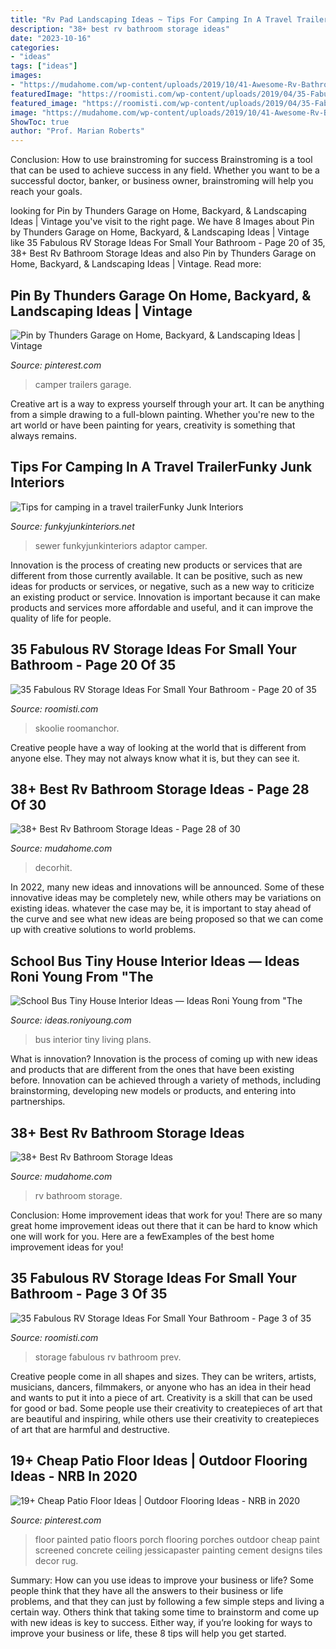 ```yaml
---
title: "Rv Pad Landscaping Ideas ~ Tips For Camping In A Travel Trailerfunky Junk Interiors"
description: "38+ best rv bathroom storage ideas"
date: "2023-10-16"
categories:
- "ideas"
tags: ["ideas"]
images:
- "https://mudahome.com/wp-content/uploads/2019/10/41-Awesome-Rv-Bathroom-Storage-Ideas-41-2-640x853.jpg"
featuredImage: "https://roomisti.com/wp-content/uploads/2019/04/35-Fabulous-RV-Storage-Ideas-For-Small-Your-Bathroom-3.jpg"
featured_image: "https://roomisti.com/wp-content/uploads/2019/04/35-Fabulous-RV-Storage-Ideas-For-Small-Your-Bathroom-20-640x962.jpg"
image: "https://mudahome.com/wp-content/uploads/2019/10/41-Awesome-Rv-Bathroom-Storage-Ideas-41-2-640x853.jpg"
ShowToc: true
author: "Prof. Marian Roberts"
---
```



Conclusion: How to use brainstroming for success
Brainstroming is a tool that can be used to achieve success in any field. Whether you want to be a successful doctor, banker, or business owner, brainstroming will help you reach your goals.

	

		
looking for Pin by Thunders Garage on Home, Backyard, &amp; Landscaping Ideas | Vintage you've visit to the right page. We have 8 Images about Pin by Thunders Garage on Home, Backyard, &amp; Landscaping Ideas | Vintage like 35 Fabulous RV Storage Ideas For Small Your Bathroom - Page 20 of 35, 38+ Best Rv Bathroom Storage Ideas and also Pin by Thunders Garage on Home, Backyard, &amp; Landscaping Ideas | Vintage. Read more:
		
    
## Pin By Thunders Garage On Home, Backyard, &amp; Landscaping Ideas | Vintage

<img loading=lazy src="https://i.pinimg.com/736x/de/b1/24/deb1243dc494c51daac70c178465e692--landscaping.jpg" onerror="this.onerror=null;this.src='https://tse4.mm.bing.net/th?id=OIP.8rHyy8dwZscU0bBiO_hPwwHaFj&amp;pid=15.1';" alt="Pin by Thunders Garage on Home, Backyard, &amp; Landscaping Ideas | Vintage">

_Source: pinterest.com_

>camper trailers garage. 

	

Creative art is a way to express yourself through your art. It can be anything from a simple drawing to a full-blown painting. Whether you're new to the art world or have been painting for years, creativity is something that always remains.

    
## Tips For Camping In A Travel TrailerFunky Junk Interiors

<img loading=lazy src="https://www.funkyjunkinteriors.net/wp-content/uploads/2013/07/campsite-setup-002.jpg" onerror="this.onerror=null;this.src='https://tse4.mm.bing.net/th?id=OIP.RuDyzZFcunc2CbfU9V6PcwHaE8&amp;pid=15.1';" alt="Tips for camping in a travel trailerFunky Junk Interiors">

_Source: funkyjunkinteriors.net_

>sewer funkyjunkinteriors adaptor camper. 

	

Innovation is the process of creating new products or services that are different from those currently available. It can be positive, such as new ideas for products or services, or negative, such as a new way to criticize an existing product or service. Innovation is important because it can make products and services more affordable and useful, and it can improve the quality of life for people.

    
## 35 Fabulous RV Storage Ideas For Small Your Bathroom - Page 20 Of 35

<img loading=lazy src="https://roomisti.com/wp-content/uploads/2019/04/35-Fabulous-RV-Storage-Ideas-For-Small-Your-Bathroom-20-640x962.jpg" onerror="this.onerror=null;this.src='https://tse3.mm.bing.net/th?id=OIP.nI_hGanDTJifhi2q4juOJgHaLI&amp;pid=15.1';" alt="35 Fabulous RV Storage Ideas For Small Your Bathroom - Page 20 of 35">

_Source: roomisti.com_

>skoolie roomanchor. 

	

Creative people have a way of looking at the world that is different from anyone else. They may not always know what it is, but they can see it.

    
## 38+ Best Rv Bathroom Storage Ideas - Page 28 Of 30

<img loading=lazy src="https://mudahome.com/wp-content/uploads/2019/10/41-Awesome-Rv-Bathroom-Storage-Ideas-41-2-640x853.jpg" onerror="this.onerror=null;this.src='https://tse3.mm.bing.net/th?id=OIP.fgcFlRfenB2ooRzpyiuG5AHaJ3&amp;pid=15.1';" alt="38+ Best Rv Bathroom Storage Ideas - Page 28 of 30">

_Source: mudahome.com_

>decorhit. 

	

In 2022, many new ideas and innovations will be announced. Some of these innovative ideas may be completely new, while others may be variations on existing ideas. whatever the case may be, it is important to stay ahead of the curve and see what new ideas are being proposed so that we can come up with creative solutions to world problems.

    
## School Bus Tiny House Interior Ideas — Ideas Roni Young From &quot;The

<img loading=lazy src="https://ideas.roniyoung.com/wp-content/uploads/2017/05/school-bus-tiny-house-interior-ideas.jpg" onerror="this.onerror=null;this.src='https://tse1.mm.bing.net/th?id=OIP.rCb56MLXWQpgGZTfidlElQHaFj&amp;pid=15.1';" alt="School Bus Tiny House Interior Ideas — Ideas Roni Young from &quot;The">

_Source: ideas.roniyoung.com_

>bus interior tiny living plans. 

	

What is innovation?
Innovation is the process of coming up with new ideas and products that are different from the ones that have been existing before. Innovation can be achieved through a variety of methods, including brainstorming, developing new models or products, and entering into partnerships.

    
## 38+ Best Rv Bathroom Storage Ideas

<img loading=lazy src="https://mudahome.com/wp-content/uploads/2019/10/41-Awesome-Rv-Bathroom-Storage-Ideas-06-2.jpg" onerror="this.onerror=null;this.src='https://tse2.mm.bing.net/th?id=OIP.MhRPUiYZ7iT-if6hDRpHmQHaNL&amp;pid=15.1';" alt="38+ Best Rv Bathroom Storage Ideas">

_Source: mudahome.com_

>rv bathroom storage. 

	

Conclusion: Home improvement ideas that work for you!
There are so many great home improvement ideas out there that it can be hard to know which one will work for you. Here are a fewExamples of the best home improvement ideas for you!

    
## 35 Fabulous RV Storage Ideas For Small Your Bathroom - Page 3 Of 35

<img loading=lazy src="https://roomisti.com/wp-content/uploads/2019/04/35-Fabulous-RV-Storage-Ideas-For-Small-Your-Bathroom-3.jpg" onerror="this.onerror=null;this.src='https://tse2.mm.bing.net/th?id=OIP.TG8UI5sa88aqK56-RphscgHaLH&amp;pid=15.1';" alt="35 Fabulous RV Storage Ideas For Small Your Bathroom - Page 3 of 35">

_Source: roomisti.com_

>storage fabulous rv bathroom prev. 

	

Creative people come in all shapes and sizes. They can be writers, artists, musicians, dancers, filmmakers, or anyone who has an idea in their head and wants to put it into a piece of art. Creativity is a skill that can be used for good or bad. Some people use their creativity to createpieces of art that are beautiful and inspiring, while others use their creativity to createpieces of art that are harmful and destructive.

    
## 19+ Cheap Patio Floor Ideas | Outdoor Flooring Ideas - NRB In 2020

<img loading=lazy src="https://i.pinimg.com/originals/f4/f9/90/f4f9901f5fe0c485c5d0b74d089d497b.jpg" onerror="this.onerror=null;this.src='https://tse1.mm.bing.net/th?id=OIP.H1jfM4AaBfGR1CRA3edOVgHaJ4&amp;pid=15.1';" alt="19+ Cheap Patio Floor Ideas | Outdoor Flooring Ideas - NRB in 2020">

_Source: pinterest.com_

>floor painted patio floors porch flooring porches outdoor cheap paint screened concrete ceiling jessicapaster painting cement designs tiles decor rug. 

	

Summary: How can you use ideas to improve your business or life?
Some people think that they have all the answers to their business or life problems, and that they can just by following a few simple steps and living a certain way. Others think that taking some time to brainstorm and come up with new ideas is key to success. Either way, if you’re looking for ways to improve your business or life, these 8 tips will help you get started.

